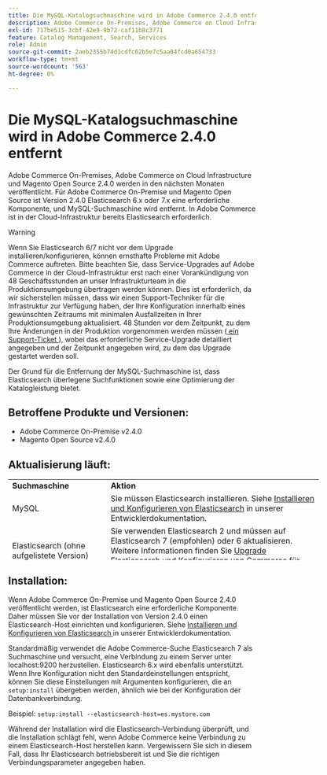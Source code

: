 ```yaml
---
title: Die MySQL-Katalogsuchmaschine wird in Adobe Commerce 2.4.0 entfernt
description: Adobe Commerce On-Premises, Adobe Commerce on Cloud Infrastructure und Magento Open Source 2.4.0 werden in den nächsten Monaten veröffentlicht. Für Adobe Commerce On-Premise und Magento Open Source ist Version 2.4.0 Elasticsearch 6.x oder 7.x eine erforderliche Komponente, und MySQL-Suchmaschine wird entfernt. In Adobe Commerce ist in der Cloud-Infrastruktur bereits Elasticsearch erforderlich.
exl-id: 717be515-3cbf-42e9-9b72-caf11b8c3771
feature: Catalog Management, Search, Services
role: Admin
source-git-commit: 2aeb2355b74d1cdfc62b5e7c5aa04fcd0a654733
workflow-type: tm+mt
source-wordcount: '563'
ht-degree: 0%

---
```


# Die MySQL-Katalogsuchmaschine wird in Adobe Commerce 2.4.0 entfernt

Adobe Commerce On-Premises, Adobe Commerce on Cloud Infrastructure und Magento Open Source 2.4.0 werden in den nächsten Monaten veröffentlicht. Für Adobe Commerce On-Premise und Magento Open Source ist Version 2.4.0 Elasticsearch 6.x oder 7.x eine erforderliche Komponente, und MySQL-Suchmaschine wird entfernt. In Adobe Commerce ist in der Cloud-Infrastruktur bereits Elasticsearch erforderlich.

>[!WARNING]
>
>Wenn Sie Elasticsearch 6/7 nicht vor dem Upgrade installieren/konfigurieren, können ernsthafte Probleme mit Adobe Commerce auftreten. Bitte beachten Sie, dass Service-Upgrades auf Adobe Commerce in der Cloud-Infrastruktur erst nach einer Vorankündigung von 48 Geschäftsstunden an unser Infrastrukturteam in die Produktionsumgebung übertragen werden können. Dies ist erforderlich, da wir sicherstellen müssen, dass wir einen Support-Techniker für die Infrastruktur zur Verfügung haben, der Ihre Konfiguration innerhalb eines gewünschten Zeitraums mit minimalen Ausfallzeiten in Ihrer Produktionsumgebung aktualisiert. 48 Stunden vor dem Zeitpunkt, zu dem Ihre Änderungen in der Produktion vorgenommen werden müssen ([ ein Support-Ticket ](/help/help-center-guide/help-center/magento-help-center-user-guide.md#submit-ticket)), wobei das erforderliche Service-Upgrade detailliert angegeben und der Zeitpunkt angegeben wird, zu dem das Upgrade gestartet werden soll.

Der Grund für die Entfernung der MySQL-Suchmaschine ist, dass Elasticsearch überlegene Suchfunktionen sowie eine Optimierung der Katalogleistung bietet.

## Betroffene Produkte und Versionen:

* Adobe Commerce On-Premise v2.4.0
* Magento Open Source v2.4.0

## Aktualisierung läuft:

<table style="height: 164px; width: 632.2px;">
<tbody>
<tr>
<td class="wysiwyg-text-align-center" style="width: 133px;"><strong>Suchmaschine</strong></td>
<td class="wysiwyg-text-align-center" style="width: 478.2px;"><strong>Aktion</strong></td>
</tr>
<tr>
<td class="wysiwyg-text-align-center" style="width: 133px;">MySQL</td>
<td style="width: 478.2px;">Sie müssen Elasticsearch installieren. Siehe <a href="https://experienceleague.adobe.com/en/docs/commerce-operations/configuration-guide/search/overview-search">Installieren und Konfigurieren von Elasticsearch</a> in unserer Entwicklerdokumentation.</td>
</tr>
<tr>
<td class="wysiwyg-text-align-center" style="width: 133px;">Elasticsearch (ohne aufgelistete Version)</td>
<td style="width: 478.2px;">Sie verwenden Elasticsearch 2 und müssen auf Elasticsearch 7 (empfohlen) oder 6 aktualisieren. Weitere Informationen finden Sie <a href="https://experienceleague.adobe.com/en/docs/commerce-operations/configuration-guide/search/overview-search#es-upgrade6">Upgrade </a> Elasticsearch und <a href="https://experienceleague.adobe.com/en/docs/commerce-operations/configuration-guide/search/configure-search-engine">Konfigurieren von Commerce für </a> Elasticsearch in unserer Entwicklerdokumentation.</td>
</tr>
<tr>
<td class="wysiwyg-text-align-center" style="width: 133px;">ELASTICSEARCH 5</td>
<td style="width: 478.2px;">Elasticsearch 5 hat das Ende <a href="https://www.elastic.co/support/eol"> Lebenszyklus erreicht </a> wird in Adobe Commerce 2.4.0 nicht mehr unterstützt. Aktualisierung auf Elasticsearch 7 (empfohlen) oder 6.</td>
</tr>
<tr>
<td class="wysiwyg-text-align-center" style="width: 133px;">Elasticsearch 6 oder 7</td>
<td style="width: 478.2px;">Es sind keine zusätzlichen Schritte erforderlich, bevor Sie ein Upgrade auf Adobe Commerce 2.4.0 durchführen.</td>
</tr>
<tr>
<td class="wysiwyg-text-align-center" style="width: 133px;">Drittanbietererweiterung</td>
<td style="width: 478.2px;">Sie müssen das Elasticsearch nicht installieren. Adobe Commerce empfiehlt, sich an den Suchmaschinenanbieter zu wenden, um festzustellen, ob Ihre Erweiterung vollständig mit Adobe Commerce 2.4.0 kompatibel ist.</td>
</tr>
</tbody>
</table>

## Installation:

Wenn Adobe Commerce On-Premise und Magento Open Source 2.4.0 veröffentlicht werden, ist Elasticsearch eine erforderliche Komponente. Daher müssen Sie vor der Installation von Version 2.4.0 einen Elasticsearch-Host einrichten und konfigurieren. Siehe [Installieren und Konfigurieren von Elasticsearch ](https://experienceleague.adobe.com/en/docs/commerce-operations/configuration-guide/search/overview-search) in unserer Entwicklerdokumentation.

Standardmäßig verwendet die Adobe Commerce-Suche Elasticsearch 7 als Suchmaschine und versucht, eine Verbindung zu einem Server unter localhost:9200 herzustellen. Elasticsearch 6.x wird ebenfalls unterstützt. Wenn Ihre Konfiguration nicht den Standardeinstellungen entspricht, können Sie diese Einstellungen mit Argumenten konfigurieren, die an `setup:install` übergeben werden, ähnlich wie bei der Konfiguration der Datenbankverbindung.

Beispiel: `setup:install --elasticsearch-host=es.mystore.com`

Während der Installation wird die Elasticsearch-Verbindung überprüft, und die Installation schlägt fehl, wenn Adobe Commerce keine Verbindung zu einem Elasticsearch-Host herstellen kann. Vergewissern Sie sich in diesem Fall, dass Ihr Elasticsearch betriebsbereit ist und Sie die richtigen Verbindungsparameter angegeben haben.
